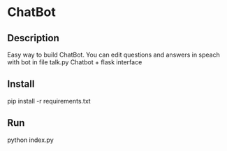 # ChatBot
## Description
Easy way to build ChatBot. You can edit questions and answers in speach with bot in file talk.py
Chatbot + flask interface

## Install
pip install -r requirements.txt

## Run
python index.py
